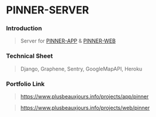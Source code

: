 # PINNER-SERVER

### Introduction

> Server for <a href="https://github.com/plusbeauxjours/pinner-app">PINNER-APP</a> & <a href="https://github.com/plusbeauxjours/pinner-frontend">PINNER-WEB</a>

### Technical Sheet

> Django, Graphene, Sentry, GoogleMapAPI, Heroku

### Portfolio Link

> https://www.plusbeauxjours.info/projects/app/pinner

> https://www.plusbeauxjours.info/projects/web/pinner
